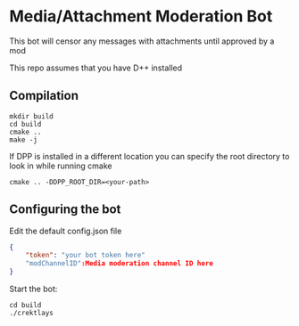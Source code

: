 # Media/Attachment Moderation Bot

This bot will censor any messages with attachments until approved by a mod

This repo assumes that you have D++ installed

## Compilation 

    mkdir build
    cd build
    cmake ..
    make -j

If DPP is installed in a different location you can specify the root directory to look in while running cmake 

    cmake .. -DDPP_ROOT_DIR=<your-path>

## Configuring the bot

Edit the default config.json file
```json
{
	"token": "your bot token here"
	"modChannelID":Media moderation channel ID here
}
```

Start the bot:

    cd build
    ./crektlays

